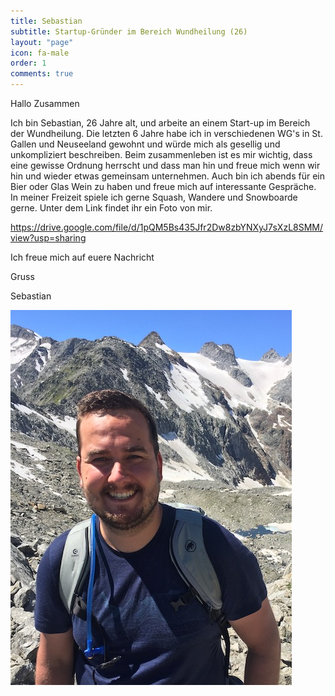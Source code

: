 ```yaml
---
title: Sebastian
subtitle: Startup-Gründer im Bereich Wundheilung (26)
layout: "page"
icon: fa-male
order: 1
comments: true
---
```


Hallo Zusammen



Ich bin Sebastian, 26 Jahre alt, und arbeite an einem Start-up im Bereich der Wundheilung. Die letzten 6 Jahre habe ich in verschiedenen WG's in St. Gallen und Neuseeland gewohnt und würde mich als gesellig und unkompliziert beschreiben. Beim zusammenleben ist es mir wichtig, dass eine gewisse Ordnung herrscht und dass man hin und freue mich wenn wir hin und wieder etwas gemeinsam unternehmen. Auch bin ich abends für ein Bier oder Glas Wein zu haben und freue mich auf interessante Gespräche. In meiner Freizeit spiele ich gerne Squash, Wandere und Snowboarde gerne. Unter dem Link findet ihr ein Foto von mir.

https://drive.google.com/file/d/1pQM5Bs435Jfr2Dw8zbYNXyJ7sXzL8SMM/view?usp=sharing



Ich freue mich auf euere Nachricht



Gruss



Sebastian


![Sebastian](/assets/images/sebastian.jpg)
